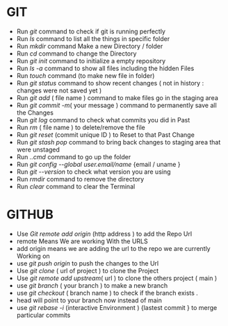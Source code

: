 
<h1>GIT</h1>

- Run _git_ command to check if git is running perfectly 
- Run _ls_ command to list all the things in specific folder 
- Run _mkdir_ command Make a new Directory / folder
- Run _cd_ command to change the Directory 
- Run _git init_ command to initialize a empty repository 
- Run _ls -a_ command to show all files including the hidden Files 
- Run _touch_ command (to make new file in folder)
- Run _git status_ command to show recent changes ( not in history : changes were not saved yet )
- Run _git add_ ( file name ) command to make files go in the staging area
- Run _git commit -m_( your message ) command to permanently save all the Changes 
- Run _git log_ command to check what commits you did in Past 
- Run _rm_ ( file name ) to delete/remove the file 
- Run _git reset_ (commit unique ID ) to Reset to that Past Change
- Run _git stash pop_ command to bring back changes to staging area that were unstaged 
- Run _..cmd_ command to go up the folder 
- Run _git config --global user.email/name_ {email / uname }
- Run _git --version_ to check what version you are using
- Run _rmdir_ command to remove the directory 
- Run _clear_ command to clear the Terminal 



<h1>GITHUB</h1>

- Use _Git remote add origin_ (http address ) to add the Repo Url 
- remote Means We are working With the URLS
- add origin means we are adding the url to the repo we are currently Working on 
- use _git push origin_ to push the changes to the Url 
- Use _git clone_ ( url of project ) to clone the Project 
- Use _git remote add upstream_( url ) to clone the others project ( main )
- use _git branch_ ( your branch ) to make a new branch 
- use _git checkout_ ( branch name ) to check if the branch exists .
- head will point to your branch now instead of main 
- use _git rebase -i_ (interactive Environment ) {lastest commit } to merge particular commits 


